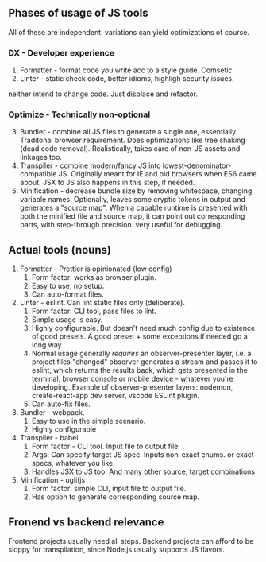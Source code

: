 ## Phases of usage of JS tools

All of these are independent. variations can yield optimizations of course.

### DX - Developer experience

1. Formatter - format code you write acc to a style guide. Comsetic.
2. Linter - static check code, better idioms, highligh security issues.

neither intend to change code. Just displace and refactor.

### Optimize - Technically non-optional

3. Bundler - combine all JS files to generate a single one, essentially. Traditonal browser requirement. Does optimizations like tree shaking (dead code removal). Realistically, takes care of non-JS assets and linkages too.
4. Transpiler - combine modern/fancy JS into lowest-denominator-compatible JS. Originally meant for IE and old browsers when ES6 came about. JSX to JS also happens in this step, if needed.
5. Minification - decrease bundle size by removing whitespace, changing variable names. Optionally, leaves some cryptic tokens in output and generates a "source map". When a capable runtime is presented with both the minified file and source map, it can point out corresponding parts, with step-through precision. very useful for debugging.

## Actual tools (nouns)

1. Formatter - Prettier is opinionated (low config)
   1. Form factor: works as browser plugin.
   2. Easy to use, no setup.
   3. Can auto-format files.
2. Linter - eslint. Can lint static files only (deliberate).
   1. Form factor: CLI tool, pass files to lint.
   2. Simple usage is easy.
   3. Highly configurable. But doesn't need much config due to existence of good presets. A good preset + some exceptions if needed go a long way.
   4. Normal usage generally _requires_ an observer-presenter layer, i.e. a project files "changed" observer generates a stream and passes it to eslint, which returns the results back, which gets presented in the terminal, browser console or mobile device - whatever you're developing. Example of observer-presenter layers: nodemon, create-react-app dev server, vscode ESLint plugin.
   5. Can auto-fix files.
3. Bundler - webpack.
   1. Easy to use in the simple scenario.
   2. Highly configurable
4. Transpiler - babel
   1. Form factor - CLI tool. Input file to output file.
   2. Args: Can specify target JS spec. Inputs non-exact enums. or exact specs, whatever you like.
   3. Handles JSX to JS too. And many other source, target combinations
5. Minification - uglifjs
   1. Form factor: simple CLI, input file to output file.
   2. Has option to generate corresponding source map.

## Fronend vs backend relevance

Frontend projects usually need all steps.
Backend projects can afford to be sloppy for transpilation, since Node.js usually supports JS flavors.
